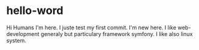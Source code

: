 # hello-word
Hi Humans
I'm here. I juste test my first commit. I'm new here. I like web-development generaly but particulary framework symfony. I like also linux system. 
